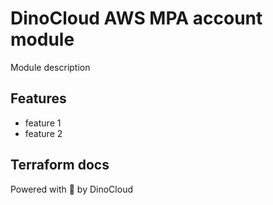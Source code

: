 # DinoCloud AWS MPA account module

Module description

## Features

- feature 1
- feature 2

## Terraform docs
<!-- BEGINNING OF PRE-COMMIT-TERRAFORM DOCS HOOK -->
<!-- END OF PRE-COMMIT-TERRAFORM DOCS HOOK -->

Powered with 💖 by DinoCloud
